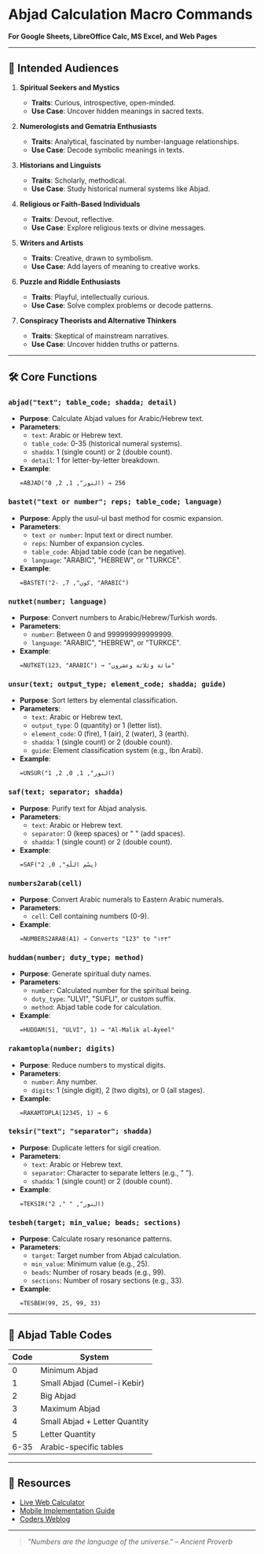 # Abjad Calculation Macro Commands
**For Google Sheets, LibreOffice Calc, MS Excel, and Web Pages**

---

## 🎯 Intended Audiences

1. **Spiritual Seekers and Mystics**
   - **Traits**: Curious, introspective, open-minded.
   - **Use Case**: Uncover hidden meanings in sacred texts.

2. **Numerologists and Gematria Enthusiasts**
   - **Traits**: Analytical, fascinated by number-language relationships.
   - **Use Case**: Decode symbolic meanings in texts.

3. **Historians and Linguists**
   - **Traits**: Scholarly, methodical.
   - **Use Case**: Study historical numeral systems like Abjad.

4. **Religious or Faith-Based Individuals**
   - **Traits**: Devout, reflective.
   - **Use Case**: Explore religious texts or divine messages.

5. **Writers and Artists**
   - **Traits**: Creative, drawn to symbolism.
   - **Use Case**: Add layers of meaning to creative works.

6. **Puzzle and Riddle Enthusiasts**
   - **Traits**: Playful, intellectually curious.
   - **Use Case**: Solve complex problems or decode patterns.

7. **Conspiracy Theorists and Alternative Thinkers**
   - **Traits**: Skeptical of mainstream narratives.
   - **Use Case**: Uncover hidden truths or patterns.

---

## 🛠️ Core Functions

### `abjad("text"; table_code; shadda; detail)`
- **Purpose**: Calculate Abjad values for Arabic/Hebrew text.
- **Parameters**:
  - `text`: Arabic or Hebrew text.
  - `table_code`: 0-35 (historical numeral systems).
  - `shadda`: 1 (single count) or 2 (double count).
  - `detail`: 1 for letter-by-letter breakdown.
- **Example**:
  ```excel
  =ABJAD("النور", 1, 2, 0) → 256

### `bastet("text or number"; reps; table_code; language)`
- **Purpose**: Apply the usul-ul bast method for cosmic expansion.
- **Parameters**:
  - `text or number`: Input text or direct number.
  - `reps`: Number of expansion cycles.
  - `table_code`: Abjad table code (can be negative).
  - `language`: "ARABIC", "HEBREW", or "TURKCE".
- **Example**:
  ```excel
  =BASTET("کون", 7, -2, "ARABIC")
  ```

### `nutket(number; language)`
- **Purpose**: Convert numbers to Arabic/Hebrew/Turkish words.
- **Parameters**:
  - `number`: Between 0 and 999999999999999.
  - `language`: "ARABIC", "HEBREW", or "TURKCE".
- **Example**:
  ```excel
  =NUTKET(123, "ARABIC") → "مائة وثلاثة وعشرون"
  ```

### `unsur(text; output_type; element_code; shadda; guide)`
- **Purpose**: Sort letters by elemental classification.
- **Parameters**:
  - `text`: Arabic or Hebrew text.
  - `output_type`: 0 (quantity) or 1 (letter list).
  - `element_code`: 0 (fire), 1 (air), 2 (water), 3 (earth).
  - `shadda`: 1 (single count) or 2 (double count).
  - `guide`: Element classification system (e.g., Ibn Arabi).
- **Example**:
  ```excel
  =UNSUR("النور", 1, 0, 2, 1)
  ```

### `saf(text; separator; shadda)`
- **Purpose**: Purify text for Abjad analysis.
- **Parameters**:
  - `text`: Arabic or Hebrew text.
  - `separator`: 0 (keep spaces) or " " (add spaces).
  - `shadda`: 1 (single count) or 2 (double count).
- **Example**:
  ```excel
  =SAF("بِسْمِ اللَّهِ", 0, 2)
  ```

### `numbers2arab(cell)`
- **Purpose**: Convert Arabic numerals to Eastern Arabic numerals.
- **Parameters**:
  - `cell`: Cell containing numbers (0-9).
- **Example**:
  ```excel
  =NUMBERS2ARAB(A1) → Converts "123" to "١٢٣"
  ```

### `huddam(number; duty_type; method)`
- **Purpose**: Generate spiritual duty names.
- **Parameters**:
  - `number`: Calculated number for the spiritual being.
  - `duty_type`: "ULVI", "SUFLI", or custom suffix.
  - `method`: Abjad table code for calculation.
- **Example**:
  ```excel
  =HUDDAM(51, "ULVI", 1) → "Al-Malik al-Ayeel"
  ```

### `rakamtopla(number; digits)`
- **Purpose**: Reduce numbers to mystical digits.
- **Parameters**:
  - `number`: Any number.
  - `digits`: 1 (single digit), 2 (two digits), or 0 (all stages).
- **Example**:
  ```excel
  =RAKAMTOPLA(12345, 1) → 6
  ```

### `teksir("text"; "separator"; shadda)`
- **Purpose**: Duplicate letters for sigil creation.
- **Parameters**:
  - `text`: Arabic or Hebrew text.
  - `separator`: Character to separate letters (e.g., " ").
  - `shadda`: 1 (single count) or 2 (double count).
- **Example**:
  ```excel
  =TEKSIR("النور", " ", 2)
  ```

### `tesbeh(target; min_value; beads; sections)`
- **Purpose**: Calculate rosary resonance patterns.
- **Parameters**:
  - `target`: Target number from Abjad calculation.
  - `min_value`: Minimum value (e.g., 25).
  - `beads`: Number of rosary beads (e.g., 99).
  - `sections`: Number of rosary sections (e.g., 33).
- **Example**:
  ```excel
  =TESBEH(99, 25, 99, 33)
  ```

---

## 📜 Abjad Table Codes

| Code | System |
|------|--------|
| 0    | Minimum Abjad |
| 1    | Small Abjad (Cumel-i Kebir) |
| 2    | Big Abjad |
| 3    | Maximum Abjad |
| 4    | Small Abjad + Letter Quantity |
| 5    | Letter Quantity |
| 6-35 | Arabic-specific tables |

---

## 🔗 Resources
- [Live Web Calculator](https://one.fanclub.rocks/occult-abjad-calculator)
- [Mobile Implementation Guide](https://youtu.be/H1VLp7zScys)
- [Coders Weblog](https://one.fanclub.rocks/)

---

> *"Numbers are the language of the universe."*
> *– Ancient Proverb*
```
